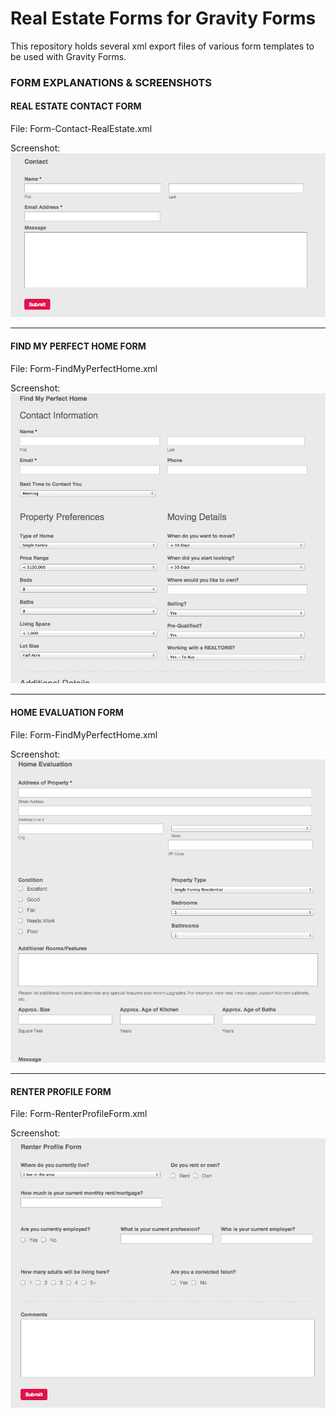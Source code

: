 # Real Estate Forms for Gravity Forms


This repository holds several xml export files of various form templates to be used with Gravity Forms.


### FORM EXPLANATIONS & SCREENSHOTS


#### REAL ESTATE CONTACT FORM

File: Form-Contact-RealEstate.xml

Screenshot: ![Real Estate Contact Form](/images/SS-ContactForm-RealEstate.png)

* * *

#### FIND MY PERFECT HOME FORM

File: Form-FindMyPerfectHome.xml

Screenshot: ![Find My Perfect Home Form](/images/SS-FindMyPerfectHome.png)

* * *

#### HOME EVALUATION FORM

File: Form-FindMyPerfectHome.xml

Screenshot: ![Home Evaluation Form](/images/SS-HomeEvaluation.png)

* * *

#### RENTER PROFILE FORM

File: Form-RenterProfileForm.xml

Screenshot: ![Renter Profile Form](/images/SS-RenterProfileForm.png)

